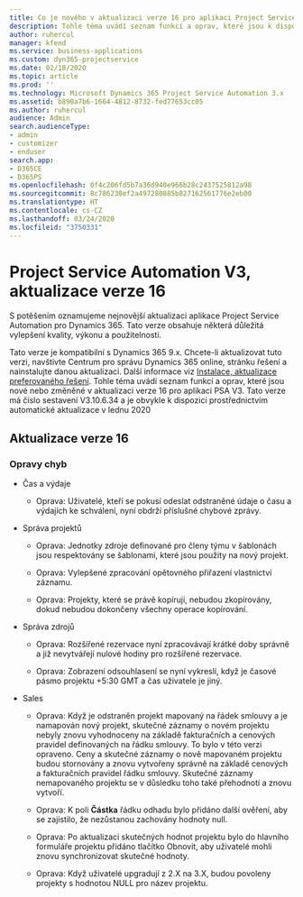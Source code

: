 ```yaml
---
title: Co je nového v aktualizaci verze 16 pro aplikaci Project Service Automation V3
description: Tohle téma uvádí seznam funkcí a oprav, které jsou k dispozici v Project Service Automation, aktualizace verze 16, V3.
author: ruhercul
manager: kfend
ms.service: business-applications
ms.custom: dyn365-projectservice
ms.date: 02/18/2020
ms.topic: article
ms.prod: ''
ms.technology: Microsoft Dynamics 365 Project Service Automation 3.x
ms.assetid: b890a7b6-1664-4812-8732-fed77653cc05
ms.author: ruhercul
audience: Admin
search.audienceType:
- admin
- customizer
- enduser
search.app:
- D365CE
- D365PS
ms.openlocfilehash: 0f4c206fd5b7a36d940e966b28c2437525812a98
ms.sourcegitcommit: 8c786230ef2a497280885b827162561776e2eb00
ms.translationtype: HT
ms.contentlocale: cs-CZ
ms.lasthandoff: 03/24/2020
ms.locfileid: "3750331"
---
```

# <a name="project-service-automation-v3-update-release-16"></a>Project Service Automation V3, aktualizace verze 16
S potěšením oznamujeme nejnovější aktualizaci aplikace Project Service Automation pro Dynamics 365. Tato verze obsahuje některá důležitá vylepšení kvality, výkonu a použitelnosti.

Tato verze je kompatibilní s Dynamics 365 9.x. Chcete-li aktualizovat tuto verzi, navštivte Centrum pro správu Dynamics 365 online, stránku řešení a nainstalujte danou aktualizaci. Další informace viz [Instalace, aktualizace preferovaného řešení](https://docs.microsoft.com/dynamics365/project-service/upgrade-psa-home-page). Tohle téma uvádí seznam funkcí a oprav, které jsou nové nebo změněné v aktualizaci verze 16 pro aplikaci PSA V3. Tato verze má číslo sestavení V3.10.6.34 a je obvykle k dispozici prostřednictvím automatické aktualizace v lednu 2020

## <a name="update-release-16"></a>Aktualizace verze 16

### <a name="bug-fixes"></a>Opravy chyb

-   Čas a výdaje

    -   Oprava: Uživatelé, kteří se pokusí odeslat odstraněné údaje o času a výdajích ke schválení, nyní obdrží příslušné chybové zprávy.

-   Správa projektů

    -   Oprava: Jednotky zdroje definované pro členy týmu v šablonách jsou respektovány se šablonami, které jsou použity na nový projekt.

    -   Oprava: Vylepšené zpracování opětovného přiřazení vlastnictví záznamu.

    -   Oprava: Projekty, které se právě kopírují, nebudou zkopírovány, dokud nebudou dokončeny všechny operace kopírování.

-   Správa zdrojů

    -   Oprava: Rozšířené rezervace nyní zpracovávají krátké doby správně a již nevytvářejí nulové hodiny pro rozšířené rezervace.

    -   Oprava: Zobrazení odsouhlasení se nyní vykreslí, když je časové pásmo projektu +5:30 GMT a čas uživatele je jiný.

-   Sales

    -   Oprava: Když je odstraněn projekt mapovaný na řádek smlouvy a je namapován nový projekt, skutečné záznamy o novém projektu nebyly znovu vyhodnoceny na základě fakturačních a cenových pravidel definovaných na řádku smlouvy. To bylo v této verzi opraveno. Ceny a skutečné záznamy o nově mapovaném projektu budou stornovány a znovu vytvořeny správně na základě cenových a fakturačních pravidel řádku smlouvy. Skutečné záznamy nemapovaného projektu se v důsledku toho také přehodnotí a znovu vytvoří.

    -   Oprava: K poli **Částka** řádku odhadu bylo přidáno další ověření, aby se zajistilo, že nezůstanou zachovány hodnoty null.

    -   Oprava: Po aktualizaci skutečných hodnot projektu bylo do hlavního formuláře projektu přidáno tlačítko Obnovit, aby uživatelé mohli znovu synchronizovat skutečné hodnoty.

    -   Oprava: Když uživatelé upgradují z 2.X na 3.X, budou povoleny projekty s hodnotou NULL pro název projektu.

